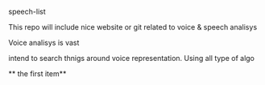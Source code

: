 speech-list

This  repo will include nice website or git related to voice & speech analisys

Voice analisys is vast

intend to search thnigs around voice representation. Using all type of algo

** the first item**


